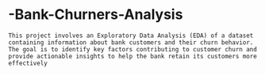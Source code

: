 # -Bank-Churners-Analysis
    This project involves an Exploratory Data Analysis (EDA) of a dataset containing information about bank customers and their churn behavior. The goal is to identify key factors contributing to customer churn and provide actionable insights to help the bank retain its customers more effectively
